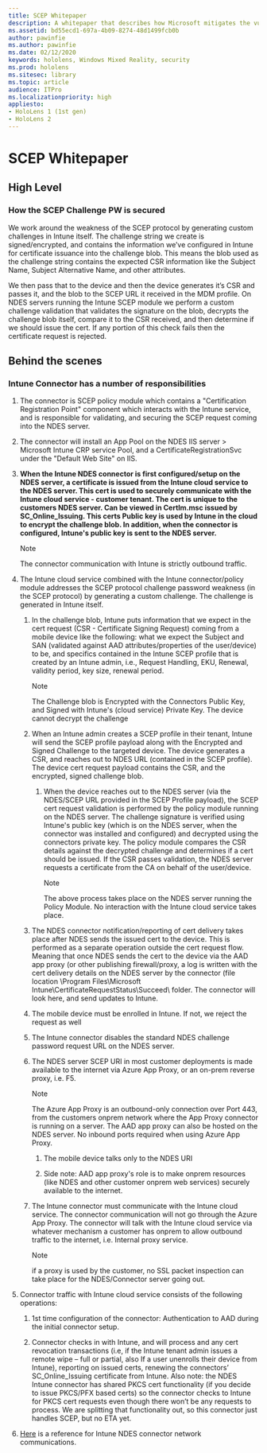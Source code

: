 ```yaml
---
title: SCEP Whitepaper
description: A whitepaper that describes how Microsoft mitigates the vulnerabilities of SCEP.
ms.assetid: bd55ecd1-697a-4b09-8274-48d1499fcb0b
author: pawinfie
ms.author: pawinfie
ms.date: 02/12/2020
keywords: hololens, Windows Mixed Reality, security
ms.prod: hololens
ms.sitesec: library
ms.topic: article
audience: ITPro
ms.localizationpriority: high
appliesto:
- HoloLens 1 (1st gen)
- HoloLens 2
---
```


# SCEP Whitepaper

## High Level

### How the SCEP Challenge PW is secured

We work around the weakness of the SCEP protocol by generating custom challenges in Intune itself. The challenge string we create is signed/encrypted, and contains the information we’ve configured in Intune for certificate issuance into the challenge blob. This means the blob used as the challenge string contains the expected CSR information like the Subject Name, Subject Alternative Name, and other attributes.

We then pass that to the device and then the device generates it’s CSR and passes it, and the blob to the SCEP URL it received in the MDM profile. On NDES servers running the Intune SCEP module we perform a custom challenge validation that validates the signature on the blob, decrypts the challenge blob itself, compare it to the CSR received, and then determine if we should issue the cert.  If any portion of this check fails then the certificate request is rejected.

## Behind the scenes

### Intune Connector has a number of responsibilities

1. The connector is SCEP policy module which contains a "Certification Registration Point" component which interacts with the Intune service, and is responsible for validating, and securing the SCEP request coming into the NDES server.

1. The connector will install an App Pool on the NDES IIS server > Microsoft Intune CRP service Pool, and a CertificateRegistrationSvc under the "Default Web Site" on IIS.

1. **When the Intune NDES connector is first configured/setup on the NDES server, a certificate is issued from the Intune cloud service to the NDES server. This cert is used to securely communicate with the Intune cloud service - customer tenant. The cert is unique to the customers NDES server. Can be viewed in Certlm.msc issued by SC_Online_Issuing. This certs Public key is used by Intune in the cloud to encrypt the challenge blob. In addition, when the connector is configured, Intune's public key is sent to the NDES server.**
    >[!NOTE]
    >The connector communication with Intune is strictly outbound traffic.

1. The Intune cloud service combined with the Intune connector/policy module addresses the SCEP protocol challenge password weakness (in the SCEP protocol) by generating a custom challenge.  The challenge is generated in Intune itself.

    1. In the challenge blob, Intune puts information that we expect in the cert request (CSR - Certificate Signing Request) coming from a mobile device like the following: what we expect the Subject and SAN (validated against AAD attributes/properties of the user/device) to be, and specifics contained in the Intune SCEP profile that is created by an Intune admin, i.e., Request Handling, EKU, Renewal, validity period, key size, renewal period.
        >[!NOTE]
        >The Challenge blob is Encrypted with the Connectors Public Key, and Signed with Intune's (cloud service) Private Key.  The device cannot decrypt the challenge

    1. When an Intune admin creates a SCEP profile in their tenant, Intune will send the SCEP profile payload along with the Encrypted and Signed Challenge to the targeted device. The device generates a CSR, and reaches out to NDES URL (contained in the SCEP profile). The device cert request payload contains the CSR, and the encrypted, signed challenge blob.

        1. When the device reaches out to the NDES server (via the NDES/SCEP URL provided in the SCEP Profile payload), the SCEP cert request validation is performed by the policy module running on the NDES server. The challenge signature is verified using Intune's public key (which is on the NDES server, when the connector was installed and configured) and decrypted using the connectors private key. The policy module compares the CSR details against the decrypted challenge and determines if a cert should be issued. If the CSR passes validation, the NDES server requests a certificate from the CA on behalf of the user/device.
            >[!NOTE]
            >The above process takes place on the NDES server running the Policy Module.  No interaction with the Intune cloud service takes place.

    1. The NDES connector notification/reporting of cert delivery takes place after NDES sends the issued cert to the device.  This is performed as a separate operation outside the cert request flow. Meaning that once NDES sends the cert to the device via the AAD app proxy (or other publishing firewall/proxy, a log is written with the cert delivery details on the NDES server by the connector (file location \Program Files\Microsoft Intune\CertificateRequestStatus\Succeed\ folder. The connector will look here, and send updates to Intune.

    1. The mobile device must be enrolled in Intune. If not, we reject the request as well

    1. The Intune connector disables the standard NDES challenge password request URL on the NDES server.

    1. The NDES server SCEP URI in most customer deployments is made available to the internet via Azure App Proxy, or an on-prem reverse proxy, i.e. F5.  
        >[!NOTE]
        >The Azure App Proxy is an outbound-only connection over Port 443, from the customers onprem network where the App Proxy connector is running on a server. The AAD app proxy can also be hosted on the NDES server. No inbound ports required when using Azure App Proxy.

        1. The mobile device talks only to the NDES URI

        1. Side note: AAD app proxy's role is to make onprem resources (like NDES and other customer onprem web services) securely available to the internet.

    1. The Intune connector must communicate with the Intune cloud service. The connector communication will not go through the Azure App Proxy. The connector will talk with the Intune cloud service via whatever mechanism a customer has onprem to allow outbound traffic to the internet, i.e. Internal proxy service.
        >[!NOTE]
        > if a proxy is used by the customer, no SSL packet inspection can take place for the NDES/Connector server going out.

1. Connector traffic with Intune cloud service consists of the following operations:

    1. 1st time configuration of the connector: Authentication to AAD during the initial connector setup.

    1. Connector checks in with Intune, and will process and any cert revocation transactions (i.e, if the Intune tenant admin issues a remote wipe – full or partial,  also If a user unenrolls their device from Intune), reporting on issued certs, renewing the connectors’ SC_Online_Issuing  certificate from Intune.  Also note: the NDES Intune connector has shared PKCS cert functionality (if you decide to issue PKCS/PFX based certs) so the connector checks to Intune for PKCS cert requests even though there won’t be any requests to process.  We are splitting that functionality out, so this connector just handles SCEP, but no ETA yet.

1. [Here](https://docs.microsoft.com/intune/intune-endpoints#microsoft-intune-certificate-connector) is a reference for Intune NDES connector network communications.
